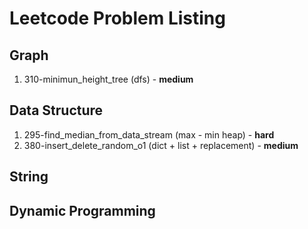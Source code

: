 # Leetcode Problem Listing

## Graph
1. 310-minimun_height_tree (dfs) - **medium**

## Data Structure
1. 295-find_median_from_data_stream (max - min heap) - **hard**
2. 380-insert_delete_random_o1 (dict + list + replacement) - **medium**

## String

## Dynamic Programming